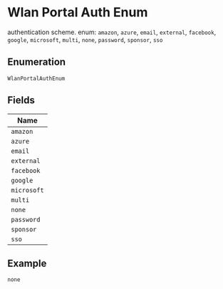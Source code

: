 
# Wlan Portal Auth Enum

authentication scheme. enum: `amazon`, `azure`, `email`, `external`, `facebook`, `google`, `microsoft`, `multi`, `none`, `password`, `sponsor`, `sso`

## Enumeration

`WlanPortalAuthEnum`

## Fields

| Name |
|  --- |
| `amazon` |
| `azure` |
| `email` |
| `external` |
| `facebook` |
| `google` |
| `microsoft` |
| `multi` |
| `none` |
| `password` |
| `sponsor` |
| `sso` |

## Example

```
none
```

